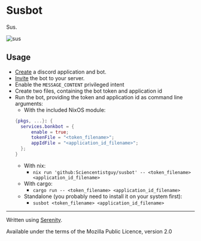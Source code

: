 # Susbot

Sus.

![sus](https://cdn1.iconfinder.com/data/icons/logos-brands-in-colors/231/among-us-player-red-512.png "sus")

## Usage

- [Create](https://discordpy.readthedocs.io/en/latest/discord.html#creating-a-bot-account) a discord application and bot.
- [Invite](https://discordpy.readthedocs.io/en/latest/discord.html#inviting-your-bot) the bot to your server.
- Enable the `MESSAGE_CONTENT` privileged intent
- Create two files, containing the bot token and application id
- Run the bot, providing the token and application id as command line arguments:
  - With the included NixOS module:
  ```nix
  {pkgs, ...}: {
    services.bonkbot = {
        enable = true;
        tokenFile = "<token_filename>";
        appIdFile = "<application_id_filename>";
    };
  }
  ```
  - With nix:
    - `nix run 'github:Sciencentistguy/susbot' -- <token_filename> <application_id_filename>`
  - With cargo:
    - `cargo run -- <token_filename> <application_id_filename>`
  - Standalone (you probably need to install it on your system first):
    - `susbot <token_filename> <application_id_filename>`

---

Written using [Serenity](https://github.com/serenity-rs/serenity).

Available under the terms of the Mozilla Public Licence, version 2.0
